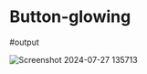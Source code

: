 # Button-glowing
#output

![Screenshot 2024-07-27 135713](https://github.com/user-attachments/assets/c40045f4-1161-4d99-9d74-c03113d2b4f3)
